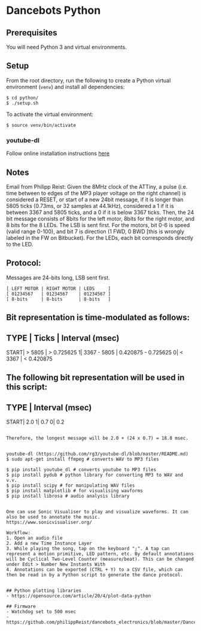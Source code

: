 # Dancebots Python

## Prerequisites
You will need Python 3 and virtual environments.

## Setup
From the root directory, run the following to create a Python virtual environment (`venv`) and install all dependencies:
```
$ cd python/
$ ./setup.sh
```

To activate the virtual environment:
```
$ source venv/bin/activate
```

### youtube-dl
Follow online installation instructions [here](https://github.com/ytdl-org/youtube-dl/blob/master/README.md#configuration)


## Notes
Email from Philipp Reist:
    Given the 8MHz clock of the ATTiny, a pulse (i.e. time between to edges of the MP3 player voltage on the right channel) is considered a RESET, or start of a new 24bit message, if it is longer than 5805 ticks (0.73ms, or 32 samples at 44.1kHz), considered a 1 if it is between 3367 and 5805 ticks, and a 0 if it is below 3367 ticks. Then, the 24 bit message consists of 8bits for the left motor, 8bits for the right motor, and 8 bits for the 8 LEDs. The LSB is sent first. For the motors, bit 0-6 is speed (valid range 0-100), and bit 7 is direction (1 FWD, 0 BWD [this is wrongly labeled in the FW on Bitbucket). For the LEDs, each bit corresponds directly to the LED.

## Protocol:
Messages are 24-bits long, LSB sent first.
```
[ LEFT MOTOR | RIGHT MOTOR | LEDS     ]
[ 01234567   | 01234567    | 01234567 ]
[ 8-bits     | 8-bits      | 8-bits   ]
```

Bit representation is time-modulated as follows:
-------------------------------------------------
TYPE | Ticks		| Interval (msec)
-------------------------------------------------
START|      > 5805 	|             > 0.725625 
    1| 3367 - 5805	|    0.420875 - 0.725625
    0|      < 3367 	|             < 0.420875

The following bit representation will be used in this script:
-----------------------
TYPE | Interval (msec)
-----------------------
START| 2.0 
    1| 0.7
    0| 0.2

```

Therefore, the longest message will be 2.0 + (24 x 0.7) = 18.8 msec.


youtube-dl (https://github.com/rg3/youtube-dl/blob/master/README.md)
$ sudo apt-get install ffmpeg # converts WAV to MP3 files

$ pip install youtube_dl # converts youtube to MP3 files
$ pip install pydub # python library for converting MP3 to WAV and v.v.
$ pip install scipy # for manipulating WAV files
$ pip install matplotlib # for visualising wavforms
$ pip install librosa # audio analysis library


One can use Sonic Visualiser to play and visualize waveforms. It can also be used to annotate the music.
https://www.sonicvisualiser.org/

Workflow:
1. Open an audio file
2. Add a new Time Instance Layer
3. While playing the song, tap on the keyboard ";". A tap can represent a motion primitive, LED pattern, etc. By default annotations will be Cyclical Two-Level Counter (measure/beat). This can be changed under Edit > Number New Instants With
4. Annotations can be exported (CTRL + Y) to a CSV file, which can then be read in by a Python script to generate the dance protocol.


## Python plotting libraries
- https://opensource.com/article/20/4/plot-data-python

## Firmware
- Watchdog set to 500 msec
- https://github.com/philippReist/dancebots_electronics/blob/master/DancebotsFirmware/src/MP3DanceBot.c
